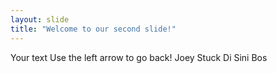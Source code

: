 ```yaml
---
layout: slide
title: "Welcome to our second slide!"
---
```

Your text
Use the left arrow to go back!
Joey
Stuck
Di 
Sini
Bos
